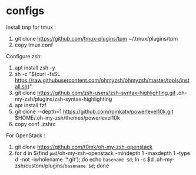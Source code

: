 # configs

Install tmp for tmux : 
1) git clone https://github.com/tmux-plugins/tpm ~/.tmux/plugins/tpm
2) copy tmux.conf

Configure zsh:
1) apt install zsh -y
2) sh -c "$(curl -fsSL https://raw.githubusercontent.com/ohmyzsh/ohmyzsh/master/tools/install.sh)"
3) git clone https://github.com/zsh-users/zsh-syntax-highlighting.git .oh-my-zsh/plugins/zsh-syntax-highlighting
4) apt install fzf
5) git clone --depth=1 https://github.com/romkatv/powerlevel10k.git $HOME/.oh-my-zsh/themes/powerlevel10k
6) copy conf .zshrc

For OpenStack :
1) git clone https://github.com/t0mk/oh-my-zsh-openstack
2) for d in $(find `pwd`/oh-my-zsh-openstack -mindepth 1 -maxdepth 1 -type d -not -iwholename '*.git'); do echo `basename $d`; ln -s $d .oh-my-zsh/custom/plugins/`basename $d`; done
